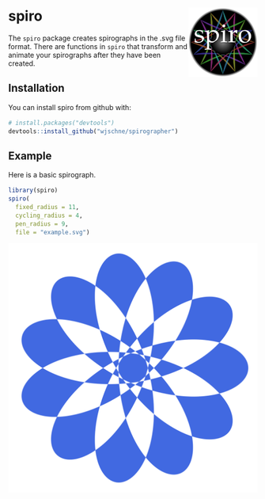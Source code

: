 
<!-- README.md is generated from README.Rmd. Please edit that file -->

# spiro <img src="man/figures/logo.svg" align="right" height=140/>

The `spiro` package creates spirographs in the .svg file format. There
are functions in `spiro` that transform and animate your spirographs
after they have been created.

## Installation

You can install spiro from github with:

``` r
# install.packages("devtools")
devtools::install_github("wjschne/spirographer")
```

## Example

Here is a basic spirograph.

``` r
library(spiro)
spiro(
  fixed_radius = 11, 
  cycling_radius = 4, 
  pen_radius = 9, 
  file = "example.svg") 
```

![](example.svg)<!-- -->

